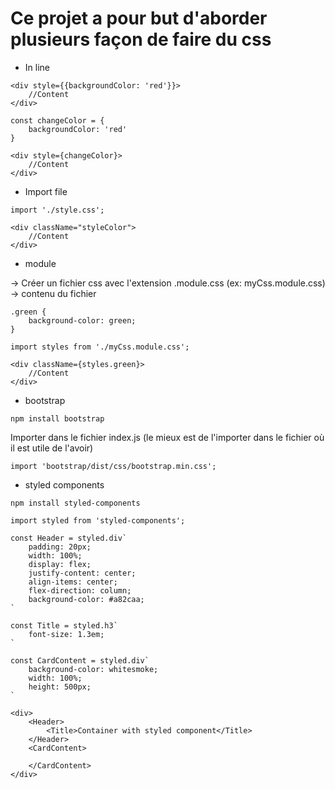 # Ce projet a pour but d'aborder plusieurs façon de faire du css

- In line
```
<div style={{backgroundColor: 'red'}}>
    //Content
</div>
```

```
const changeColor = {
    backgroundColor: 'red'
}

<div style={changeColor}>
    //Content
</div>
```

- Import file

```
import './style.css';

<div className="styleColor">
    //Content
</div>
```

- module

-> Créer un fichier css avec l'extension .module.css (ex: myCss.module.css)
-> contenu du fichier
```
.green {
    background-color: green;
}
```

```
import styles from './myCss.module.css';

<div className={styles.green}>
    //Content
</div>
```

- bootstrap

```
npm install bootstrap
```

Importer dans le fichier index.js (le mieux est de l'importer dans le fichier où il est utile de l'avoir)
```
import 'bootstrap/dist/css/bootstrap.min.css';
```

- styled components

```
npm install styled-components
```

```
import styled from 'styled-components';
```

```
const Header = styled.div`
    padding: 20px;
    width: 100%;
    display: flex;
    justify-content: center;
    align-items: center;
    flex-direction: column;
    background-color: #a82caa;
`

const Title = styled.h3`
    font-size: 1.3em;
`

const CardContent = styled.div`
    background-color: whitesmoke;
    width: 100%;
    height: 500px;
`

<div>
    <Header>
        <Title>Container with styled component</Title>
    </Header>
    <CardContent>

    </CardContent>
</div>
```